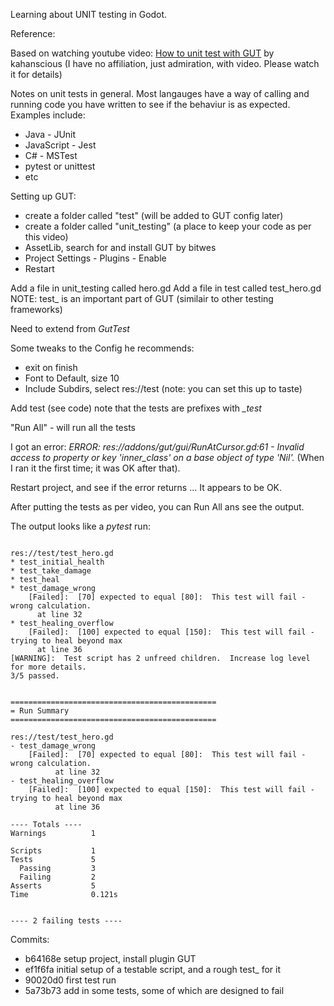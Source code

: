 

Learning about UNIT testing in Godot.  

Reference:
	
Based on watching youtube video: [How to unit test with GUT](https://www.youtube.com/watch?v=h5HmdD0cAps)  by kahanscious
(I have no affiliation, just admiration, with video. Please watch it for details)


Notes on unit tests in general.  Most langauges have a way of calling and running code you have written to see if the behaviur is as expected.
Examples include:
- Java - JUnit
- JavaScript - Jest
- C# - MSTest
- pytest or unittest
- etc

Setting up GUT:
- create a folder called "test"  (will be added to GUT config later)
- create a folder called "unit_testing" (a place to keep your code as per this video)
- AssetLib, search for and install GUT by bitwes
- Project Settings - Plugins - Enable 
- Restart

Add a file in unit_testing called hero.gd
Add a file in test called test_hero.gd
NOTE: test_ is an important part of GUT (similair to other testing frameworks)

Need to extend from *GutTest*

Some tweaks to the Config he recommends:
- exit on finish
- Font to Default, size 10
- Include Subdirs, select res://test (note:  you can set this up to taste)

Add test (see code) note that the tests are prefixes with *_test*  

"Run All"  - will run all the tests

I got an error: *ERROR: res://addons/gut/gui/RunAtCursor.gd:61 - Invalid access to property or key 'inner_class' on a base object of type 'Nil'.* (When I ran it the first time; it was OK after that).  

Restart project, and see if the error returns ...  It appears to be OK.



After putting the tests as per video, you can Run All ans see the output.

The output looks like a *pytest* run:
	
```

res://test/test_hero.gd
* test_initial_health
* test_take_damage
* test_heal
* test_damage_wrong
	[Failed]:  [70] expected to equal [80]:  This test will fail - wrong calculation.
	  at line 32
* test_healing_overflow
	[Failed]:  [100] expected to equal [150]:  This test will fail - trying to heal beyond max
	  at line 36
[WARNING]:  Test script has 2 unfreed children.  Increase log level for more details.
3/5 passed.


==============================================
= Run Summary
==============================================

res://test/test_hero.gd
- test_damage_wrong
	[Failed]:  [70] expected to equal [80]:  This test will fail - wrong calculation.
		  at line 32
- test_healing_overflow
	[Failed]:  [100] expected to equal [150]:  This test will fail - trying to heal beyond max
		  at line 36

---- Totals ----
Warnings          1

Scripts           1
Tests             5
  Passing         3
  Failing         2
Asserts           5
Time              0.121s


---- 2 failing tests ----

```


Commits:
	
- b64168e setup project, install plugin GUT
- ef1f6fa initial setup of a testable script, and a rough test_ for it
- 90020d0 first test run
- 5a73b73 add in some tests, some of which are designed to fail

